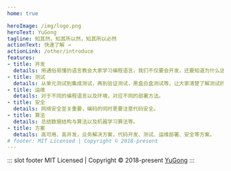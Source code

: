 ```yaml
---
home: true

heroImage: /img/logo.png
heroText: YuGong
tagline: 知其然，知其所以然，知其所以必然
actionText: 快速了解 →
actionLink: /other/introduce
features:
- title: 开发
  details: 用通俗易懂的语言教会大家学习编程语言，我们不仅要会开发，还要知道为什么这么开发。
- title: 测试
  details: 从单元测试到集成测试，再到验证测试，黑盒白盒测试等，让大家清楚了解测试的本质和目的。
- title: 运维
  details: 对于不同的编程语言以及环境，对应不同的部署方法。
- title: 安全
  details: 网络安全至关重要，编码的同时更要注意代码安全。
- title: 算法
  details: 总结数据结构与算法以及机器学习算法等。
- title: 方案
  details: 高可用、高并发，业务解决方案，代码开发、测试、运维部署、安全等方案。
# footer: MIT Licensed | Copyright © 2018-present
---
```

::: slot footer
MIT Licensed | Copyright © 2018-present [YuGong](https://github.com/yugongcoding)
:::

<ClientOnly>
  <WebInfo />
</ClientOnly>
